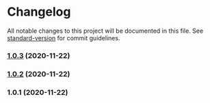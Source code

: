 # Changelog

All notable changes to this project will be documented in this file. See [standard-version](https://github.com/conventional-changelog/standard-version) for commit guidelines.

### [1.0.3](https://github.com/Calvin-LL/webpack-loader-test-util/compare/v1.0.2...v1.0.3) (2020-11-22)

### [1.0.2](https://github.com/Calvin-LL/webpack-loader-test-util/compare/v1.0.1...v1.0.2) (2020-11-22)

### 1.0.1 (2020-11-22)

